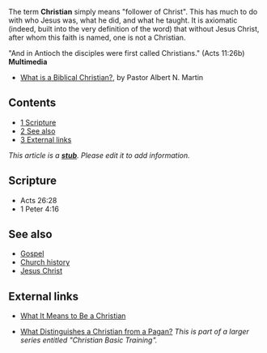 The term **Christian** simply means "follower of Christ". This has
much to do with who Jesus was, what he did, and what he taught. It
is axiomatic (indeed, built into the very definition of the word)
that without Jesus Christ, after whom this faith is named, one is
not a Christian.

"And in Antioch the disciples were first called Christians." (Acts
11:26b)
**Multimedia**

-   [What is a Biblical Christian?](http://www.sermonaudio.com/sermoninfo.asp?sermonID=62602132823),
    by Pastor Albert N. Martin

## Contents

-   [1 Scripture](#Scripture)
-   [2 See also](#See_also)
-   [3 External links](#External_links)

*This article is a **[stub](http://www.theopedia.com/Category:Theopedia_stubs "Category:Theopedia stubs")**. Please edit it to add information.*
## Scripture

-   Acts 26:28
-   1 Peter 4:16

## See also

-   [Gospel](Gospel "Gospel")
-   [Church history](Church_history "Church history")
-   [Jesus Christ](Jesus_Christ "Jesus Christ")

## External links

-   [What It Means to Be a Christian](http://lashawnbarber.com/archives/2005/10/16/what/)

-   [What Distinguishes a Christian from a Pagan?](http://www.bible.org/page.asp?page_id=1527)
    *This is part of a larger series entitled "Christian Basic Training".*





